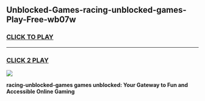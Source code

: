 
## Unblocked-Games-racing-unblocked-games-Play-Free-wb07w
<h3>
<a href="https://premium76.site?title=racing-unblocked-games&ref=15A">CLICK TO PLAY</a></h3>
<hr>

<h3>
<a href="https://premium76.site?title=racing-unblocked-games&ref=15A">CLICK 2 PLAY</a>
  
</h3>

<a href="https://premium76.site?title=racing-unblocked-games&ref=15A"><img src="https://clearcache.store/games.png"></a>


**racing-unblocked-games games unblocked: Your Gateway to Fun and Accessible Online Gaming**
